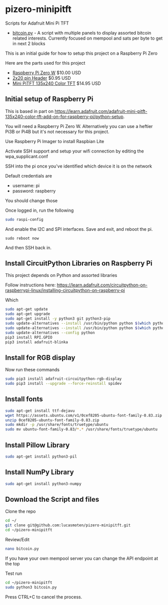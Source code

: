 # pizero-minipitft

Scripts for Adafruit Mini Pi TFT

- [bitcoin.py](bitcoin.py) - A script with multiple panels to display assorted bitcoin related interests.  Currently focused on mempool and sats per byte to get in next 2 blocks


This is an initial guide for how to setup this project on a Raspberry Pi Zero

Here are the parts used for this project
- [Raspberry Pi Zero W](https://www.adafruit.com/product/3400) $10.00 USD
- [2x20 pin Header](https://www.adafruit.com/product/2822) $0.95 USD
- [Mini PiTFT 135x240 Color TFT](https://www.adafruit.com/product/4393) $14.95 USD


## Initial setup of Raspberry Pi

This is based in part on https://learn.adafruit.com/adafruit-mini-pitft-135x240-color-tft-add-on-for-raspberry-pi/python-setup. 

You will need a Raspberry Pi Zero W.  Alternatively you can use a heftier Pi3B or Pi4B but it's not necessary for this project.

Use Raspberry Pi Imager to install Raspbian Lite 

Activate SSH support and setup your wifi connection by editing the wpa_supplicant.conf

SSH into the pi once you've identified which device it is on the network

Default credentials are 
- username: pi
- password: raspberry

You should change those

Once logged in, run the following

```bash
sudo raspi-config
```

And enable the I2C and SPI interfaces.
Save and exit, and reboot the pi.

```
sudo reboot now
```

And then SSH back in.

## Install CircuitPython Libraries on Raspberry Pi

This project depends on Python and assorted libraries

Follow instructions here:
https://learn.adafruit.com/circuitpython-on-raspberrypi-linux/installing-circuitpython-on-raspberry-pi

Which 

```bash
sudo apt-get update
sudo apt-get upgrade
sudo apt-get install -y python3 git python3-pip
sudo update-alternatives --install /usr/bin/python python $(which python2) 1
sudo update-alternatives --install /usr/bin/python python $(which python3) 2
sudo update-alternatives --config python
pip3 install RPI.GPIO
pip3 install adafruit-blinka
```

## Install for RGB display

Now run these commands

```bash
sudo pip3 install adafruit-circuitpython-rgb-display
sudo pip3 install --upgrade --force-reinstall spidev
```

## Install fonts

```bash
sudo apt-get install ttf-dejavu
wget https://assets.ubuntu.com/v1/0cef8205-ubuntu-font-family-0.83.zip
unzip 0cef8205-ubuntu-font-family-0.83.zip
sudo mkdir -p /usr/share/fonts/truetype/ubuntu
sudo mv ubuntu-font-family-0.83/*.* /usr/share/fonts/truetype/ubuntu
```

## Install Pillow Library

```bash
sudo apt-get install python3-pil
```

## Install NumPy Library

```bash
sudo apt-get install python3-numpy
```

## Download the Script and files

Clone the repo

```bash
cd ~/
git clone git@github.com:lucasmoten/pizero-minipitft.git
cd ~/pizero-minipitft
```

Review/Edit

```bash
nano bitcoin.py
```
If you have your own mempool server you can change the API endpoint at the top


Test run

```bash
cd ~/pizero-minipitft
sudo python3 bitcoin.py
```

Press CTRL+C to cancel the process. 

